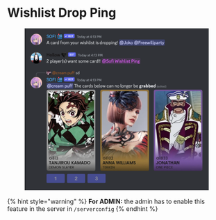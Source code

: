 # Wishlist Drop Ping

<figure><img src="../../.gitbook/assets/image (23).png" alt=""><figcaption></figcaption></figure>

{% hint style="warning" %}
**For ADMIN:** the admin has to enable this feature in the server in `/serverconfig`
{% endhint %}
